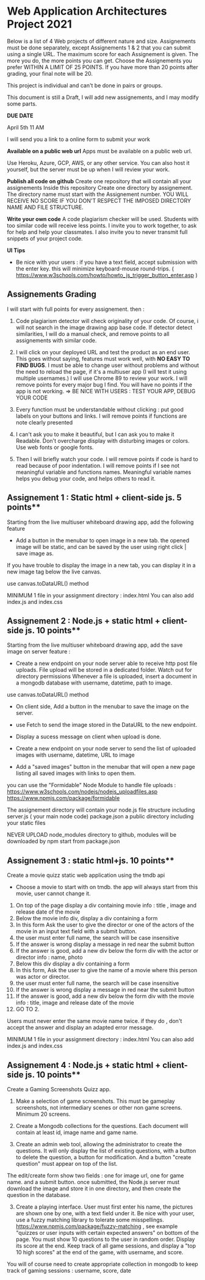 # Web Application Architectures Project 2021


Below is a list of 4 Web projects of different nature and size. 
Assignements must be done separately, except Assignements 1 & 2 that you can submit using a single URL. The maximum score for each Assignement is given. The more you do, the more points you can get. Choose the Assignements you prefer WITHIN A LIMIT OF 25 POINTS. If you have more than 20 points after grading, your final note will be 20.


This project is individual and can't be done in pairs or groups.

This document is still a Draft, I will add new assignements, and I may modify some parts.


**DUE DATE**

April 5th 11 AM

I will send you a link to a online form to submit your work



**Available on a public web url**
Apps must be available on a public web url. 

Use Heroku, Azure, GCP, AWS, or any other service. You can also host it yourself, but the server must be up when I will review your work.



**Publish all code on github**
Create one repository that will contain all your assignements
Inside this repository Create one directory by assignement.
The directory name must start with the Assignement number.
YOU WILL RECEIVE NO SCORE IF YOU DON'T RESPECT THE IMPOSED DIRECTORY NAME AND FILE STRUCTURE.

**Write your own code**
A code plagiarism checker will be used. Students with too similar code will receive less points.
I invite you to work together, to ask for help and help your classmates.
I also invite you to never transmit full snippets of your project code.



**UI Tips**
- Be nice with your users : if you have a text field, accept submission with the enter key. this will minimize keyboard-mouse round-trips.
( https://www.w3schools.com/howto/howto_js_trigger_button_enter.asp )





## Assignements Grading

I will start with full points for every assignement. then : 

1.  Code plagiarism detector will check originality of your code.
Of course, i will not search in the image drawing app base code.
If detector detect similarities, I will do a manual check, and remove points to all assignements with similar code.

2. I will click on your deployed URL and test the product as an end user. 
This goes without saying, features must work well, with **NO EASY TO FIND BUGS**. I must be able to change user without problems and without the need to reload the page, if it's a multiuser app  (I will test it using multiple usernames.) I will use Chrome 89 to review your work.
I will remove points for every major bug I find.
You will have no points if the app is not working.
=> BE NICE WITH USERS : TEST YOUR APP, DEBUG YOUR CODE


3. Every function must be understandable without clicking : put good labels on your buttons and links. I will remove points if functions are note clearly presented

4. I can't ask you to make it beautiful, but I can ask you to make it Readable. Don't overcharge display with disturbing images or colors. Use web fonts or google fonts.

5. Then I will briefly watch your code. I will remove points if code is hard to read because of poor indentation. I will remove points if I see not meaningful variable and functions names. Meaningful variable names helps you debug your code, and helps others to read it. 


## Assignement 1 : Static html + client-side js. 5 points** 
Starting from the live multiuser whiteboard drawing app, add the following feature

- Add a button in the menubar to open image in a new tab. the opened image will be static, and can be saved by the user using right click | save image as. 

If you have trouble to display the image in a new tab, you can display it in a new image tag below the live canvas.


use canvas.toDataURL() method

MINIMUM 1 file in your assignment directory : 
index.html
You can also add index.js and index.css

## Assignement 2 : Node.js + static html + client-side js. 10 points** 
Starting from the live multiuser whiteboard drawing app, add the save image on server feature :


- Create a new endpoint on your node server able to receive http post file uploads.
File upload will be stored in a dedicated folder. Watch out for directory permissions
Whenever a file is uploaded, insert a document in a mongodb database with username, datetime, path to image.


use canvas.toDataURL() method

- On client side, Add a button in the menubar to save the image on the server.
- use Fetch to send the image stored in the DataURL to the new endpoint.
- Display a sucess message on client when upload is done.


- Create a new endpoint on your node server to send the list of uploaded images with username, datetime, URL to image
- Add a "saved images" button in the menubar that will open a new page listing all saved images with links to open them.


you can use the "Formidable" Node Module to handle file uploads :
https://www.w3schools.com/nodejs/nodejs_uploadfiles.asp
https://www.npmjs.com/package/formidable


The assignement directory will contain your node.js file structure including
server.js ( your main node code)
package.json
a public directory including your static files

NEVER UPLOAD node_modules directory to github, modules will be downloaded by npm start from package.json



## Assignement 3 : static html+js. 10 points** 
Create a movie quizz static web application using the tmdb api

- Choose a movie to start with on tmdb. the app will always start from this movie, user cannot change it.


1. On top of the page display a div containing movie info : title , image and release date of the movie
2. Below the movie info div, display a div containing a form
3. In this form Ask the user to give the director or one of the actors of the movie in an input text field with a submit button.
4. the user must enter full name, the search will be case insensitive
5. If the answer is wrong display a message in red near the submit button 
6. If the answer is good, add a new div below the form div with the actor or director info : name, photo
7. Below this div display a div containing a form
8. In this form, Ask the user to give the name of a movie where this person was actor or director.
4. the user must enter full name, the search will be case insensitive
5. If the answer is wrong display a message in red near the submit button 
6. If the answer is good, add a new div below the form div with the movie info : title, image and release date of the movie
7. GO TO 2.

Users must never enter the same movie name twice. if they do , don't accept the answer and display an adapted error message.



MINIMUM 1 file in your assignment directory : 
index.html
You can also add index.js and index.css

## Assignement 4 : Node.js + static html + client-side js. 10 points** 

Create a Gaming Screenshots Quizz app.

1. Make a selection of game screenshots. This must be gameplay screenshots, not intermediary scenes or other non game screens. Minimum 20 screens.

2. Create a Mongodb collections for the questions. Each document will contain at least id, image name and game name. 

3. Create an admin web tool, allowing the administrator to create the questions. It will only display the list of existing questions, with a button to delete the question, a button for modification. And a button "create question" must appear on top of the list.

The edit/create form show two fields : one for image url, one for game name. and a submit button. once submitted, the Node.js server must download the image and store it in one directory, and then create the question in the database.

3. Create a playing interface. User must first enter his name, the pictures are shown one by one, with a text field under it. Be nice with your user, use a fuzzy matching library to tolerate some misspellings.
https://www.npmjs.com/package/fuzzy-matching , see example "quizzes or user inputs with certain expected answers" on bottom of the page.
You must show 10 questions to the user in random order.
Display its score at the end.
Keep track of all game sessions, and display a "top 10 high scores" at the end of the game, with username, and score.

You will of course need to create appropriate collection in mongodb to keep track of gaming sessions : username, score, date

